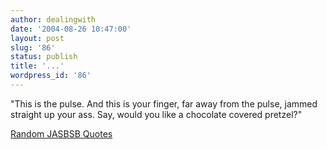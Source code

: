 ```yaml
---
author: dealingwith
date: '2004-08-26 10:47:00'
layout: post
slug: '86'
status: publish
title: '...'
wordpress_id: '86'
---
```


"This is the pulse. And this is your finger, far away from the pulse, jammed
straight up your ass. Say, would you like a chocolate covered pretzel?"

[Random JASBSB Quotes][1]

   [1]: http://www.packetnexus.com/quote/jasbsb.php

